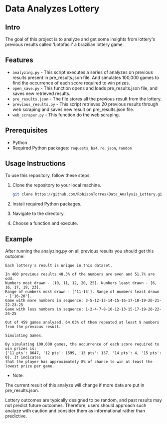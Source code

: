 # Data Analyzes Lottery

## Intro

The goal of this project is to analyze and get some insights from lottery's previous results called 'Lotofácil' a brazilian lottery game.

## Features 

 - ```analyzing.py``` - This script executes a series of analyzes on previous results present in pre_results.json file. And simulates 100,000 games to find the occurrence of each score required to win prizes.
 - ```open_save.py``` - This function opens and loads pre_results.json file, and saves new retrieved results. 
 - ```pre_results.json``` - The file stores all the previous result from the lottery.
 - ```previous_results.py``` - This script retrieves 20 previous results through web scraping and saves new result on pre_results.json file.
 - ```web_scraper.py``` - This function do the web scraping.
 
## Prerequisites

- Python
- Required Python packages: `requests`, `bs4`, `re`, `json`, `random`

## Usage Instructions

To use this repository, follow these steps:

1. Clone the repository to your local machine.

   ```bash
   git clone https://github.com/RobisonTorres/Data_Analysis_Lottery.git

2. Install required Python packages.

3. Navigate to the directory.

4. Choose a function and execute.

## Example

After running the analyzing.py on all previous results you should get this outcome:

```
Each lottery's result is unique in this dataset.

In 460 previous results 48.3% of the numbers are even and 51.7% are odd.
Numbers most drawn - [10, 11, 12, 20, 25]. Numbers least drawn - [6, 16, 17, 19, 23].
Range of numbers most drawn - ['11-15']. Range of numbers least drawn - ['16-20'].
Game with more numbers in sequence: 3-5-12-13-14-15-16-17-18-19-20-21-22-23-25
Game with less numbers in sequence: 1-2-4-7-8-10-12-13-15-17-19-20-22-24-25

Out of 459 games analyzed, 64.05% of them repeated at least 9 numbers from the previous result.      

Simulating Games.

By simulating 100,000 games, the occurrence of each score required to win prizes is:
{'11 pts': 8647, '12 pts': 1599, '13 pts': 137, '14 pts': 4, '15 pts': 0}. It indicates
that the player has approximately 8% of chance to win at least the lowest prize per game.
```

- Note:

The current result of this analyze will change if more data are put in pre_results.json.

Lottery outcomes are typically designed to be random, and past results may not predict future outcomes. Therefore, users should approach such analyze with caution and consider them as informational rather than predictive.